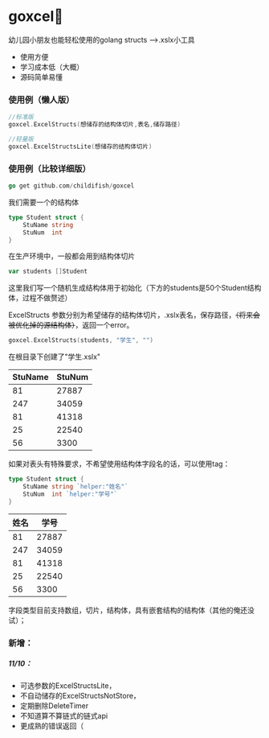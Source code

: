 # goxcel📑

幼儿园小朋友也能轻松使用的golang structs -->.xslx小工具

- 使用方便
- 学习成本低（大概）
- 源码简单易懂

### 使用例（懒人版）

```go
//标准版
goxcel.ExcelStructs(想储存的结构体切片,表名,储存路径)

//轻量版
goxcel.ExcelStructsLite(想储存的结构体切片)
```

### 使用例（比较详细版）

```go
go get github.com/childifish/goxcel
```

我们需要一个的结构体

```go
type Student struct {
	StuName string
	StuNum  int
}
```

在生产环境中，一般都会用到结构体切片

```go
var students []Student
```

这里我们写一个随机生成结构体用于初始化（下方的students是50个Student结构体，过程不做赘述）

ExcelStructs 参数分别为希望储存的结构体切片，.xslx表名，保存路径，~~（将来会被优化掉的源结构体）~~，返回一个error。

```go
goxcel.ExcelStructs(students, "学生", "")
```

在根目录下创建了"学生.xslx"

| StuName | StuNum |
| ------- | ------ |
| 81      | 27887  |
| 247     | 34059  |
| 81      | 41318  |
| 25      | 22540  |
| 56      | 3300   |

如果对表头有特殊要求，不希望使用结构体字段名的话，可以使用tag：

```go
type Student struct {
	StuName string `helper:"姓名"`
    StuNum  int `helper:"学号"`
}
```

| 姓名 | 学号  |
| ---- | ----- |
| 81   | 27887 |
| 247  | 34059 |
| 81   | 41318 |
| 25   | 22540 |
| 56   | 3300  |

字段类型目前支持数组，切片，结构体，具有嵌套结构的结构体（其他的俺还没试）；

### 新增：

##### 11/10：

- 可选参数的ExcelStructsLite，
- 不自动储存的ExcelStructsNotStore，
- 定期删除DeleteTimer
- 不知道算不算链式的链式api
- 更成熟的错误返回（